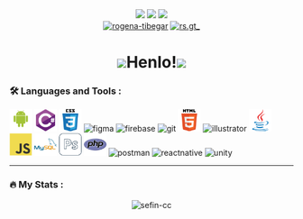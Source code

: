 <div id="header" align="center">
  <img src="https://i.giphy.com/VHwXe4A6Z0NOFr0ytg.webp" width="100px"/>
  <img src="https://media.giphy.com/media/v1.Y2lkPTc5MGI3NjExenptYXVkOGx6dTB5ZXd1Mzd0YWF5ZnQ4d2swa3NtN3VtcHEwemc1YSZlcD12MV9pbnRlcm5hbF9naWZfYnlfaWQmY3Q9cw/ihZH2vOfn02gs9i1U9/giphy.gif" width="200"/>
  <img src="https://i.giphy.com/VHwXe4A6Z0NOFr0ytg.webp" width="100px"/>
  
  <div id="badges">
   <a href="https://linkedin.com/in/rogena-tibegar" target="blank"><img align="center" src="https://raw.githubusercontent.com/rahuldkjain/github-profile-readme-generator/master/src/images/icons/Social/linked-in-alt.svg" alt="rogena-tibegar" height="30" width="40" /></a>
   <a href="https://instagram.com/rs.gt_" target="blank"><img align="center" src="https://raw.githubusercontent.com/rahuldkjain/github-profile-readme-generator/master/src/images/icons/Social/instagram.svg" alt="rs.gt_" height="30" width="40" /></a>
  </div>
  
  
  <h1>
    <img src="https://i.pinimg.com/originals/18/e7/83/18e783e1ccd9a81c9590731e6087cb58.gif" width="50px"/>Henlo!<img src="https://i.pinimg.com/originals/18/e7/83/18e783e1ccd9a81c9590731e6087cb58.gif" width="50px"/>
  </h1>
</div>



### :hammer_and_wrench: Languages and Tools :
<div>
  <p align="left"> 
     <img src="https://raw.githubusercontent.com/devicons/devicon/master/icons/android/android-original-wordmark.svg" alt="android" width="40" height="40"/> 
     <img src="https://raw.githubusercontent.com/devicons/devicon/master/icons/csharp/csharp-original.svg" alt="csharp" width="40" height="40"/> 
     <img src="https://raw.githubusercontent.com/devicons/devicon/master/icons/css3/css3-original-wordmark.svg" alt="css3" width="40" height="40"/> 
     <img src="https://www.vectorlogo.zone/logos/figma/figma-icon.svg" alt="figma" width="40" height="40"/> 
     <img src="https://www.vectorlogo.zone/logos/firebase/firebase-icon.svg" alt="firebase" width="40" height="40"/> 
     <img src="https://www.vectorlogo.zone/logos/git-scm/git-scm-icon.svg" alt="git" width="40" height="40"/> 
     <img src="https://raw.githubusercontent.com/devicons/devicon/master/icons/html5/html5-original-wordmark.svg" alt="html5" width="40" height="40"/> 
     <img src="https://www.vectorlogo.zone/logos/adobe_illustrator/adobe_illustrator-icon.svg" alt="illustrator" width="40" height="40"/> 
     <img src="https://raw.githubusercontent.com/devicons/devicon/master/icons/java/java-original.svg" alt="java" width="40" height="40"/> 
     <img src="https://raw.githubusercontent.com/devicons/devicon/master/icons/javascript/javascript-original.svg" alt="javascript" width="40" height="40"/> 
     <img src="https://raw.githubusercontent.com/devicons/devicon/master/icons/mysql/mysql-original-wordmark.svg" alt="mysql" width="40" height="40"/> 
     <img src="https://raw.githubusercontent.com/devicons/devicon/master/icons/photoshop/photoshop-line.svg" alt="photoshop" width="40" height="40"/> 
     <img src="https://raw.githubusercontent.com/devicons/devicon/master/icons/php/php-original.svg" alt="php" width="40" height="40"/>
     <img src="https://www.vectorlogo.zone/logos/getpostman/getpostman-icon.svg" alt="postman" width="40" height="40"/>
     <img src="https://reactnative.dev/img/header_logo.svg" alt="reactnative" width="40" height="40"/>  
     <img src="https://www.vectorlogo.zone/logos/unity3d/unity3d-icon.svg" alt="unity" width="40" height="40"/>  </p>
</div>

---

### :fire: My Stats :


<div align="center">


<img align="center" src="https://github-readme-streak-stats.herokuapp.com/?user=sefin-cc&theme=dark&background=000000&mode=weekly" alt="sefin-cc" />

</div>





